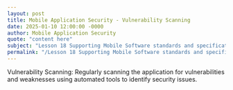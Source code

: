 ```yaml
---
layout: post
title: Mobile Application Security - Vulnerability Scanning
date: 2025-01-10 12:00:00 -0000
author: Mobile Application Security
quote: "content here"
subject: "Lesson 18 Supporting Mobile Software standards and specifications"
permalink: "/Lesson 18 Supporting Mobile Software standards and specifications/Mobile Application Security/Mobile Application Security - Vulnerability Scanning"
---
```


Vulnerability Scanning: Regularly scanning the application for vulnerabilities and weaknesses using automated tools to identify security issues.
